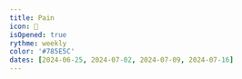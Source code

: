 ```yaml
---
title: Pain
icon: 🥖
isOpened: true
rythme: weekly
color: '#785E5C'
dates: [2024-06-25, 2024-07-02, 2024-07-09, 2024-07-16]
---
```

